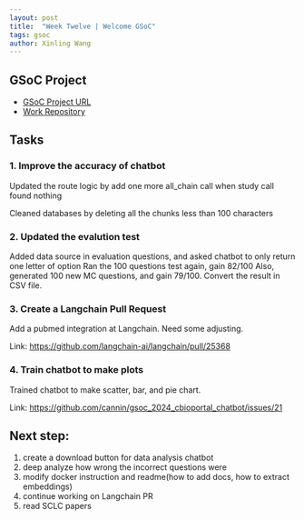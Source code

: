 ```yaml
---
layout: post
title:  "Week Twelve | Welcome GSoC"
tags: gsoc
author: Xinling Wang
---
```


## GSoC Project

- [GSoC Project URL](https://summerofcode.withgoogle.com/programs/2024/projects/5PYvMkWW)
- [Work Repository](https://github.com/cannin/gsoc_2024_cbioportal_chatbot)

## Tasks
### 1. Improve the accuracy of chatbot
Updated the route logic by add one more all_chain call when study call found nothing

Cleaned databases by deleting all the chunks less than 100 characters

### 2. Updated the evalution test
Added data source in evaluation questions, and asked chatbot to only return one letter of option
Ran the 100 questions test again, gain 82/100
Also, generated 100 new MC questions, and gain 79/100.
Convert the result in CSV file.
    
### 3. Create a Langchain Pull Request
Add a pubmed integration at Langchain. Need some adjusting.

Link: https://github.com/langchain-ai/langchain/pull/25368

### 4. Train chatbot to make plots
Trained chatbot to make scatter, bar, and pie chart. 

Link: https://github.com/cannin/gsoc_2024_cbioportal_chatbot/issues/21
    

## Next step:
1. create a download button for data analysis chatbot
2. deep analyze how wrong the incorrect questions were
3. modify docker instruction and readme(how to add docs, how to extract embeddings)    
4. continue working on Langchain PR
5. read SCLC papers
   
    
